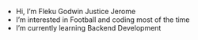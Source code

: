- Hi, I’m Fleku Godwin Justice Jerome
- I’m interested in Football and coding most of the time
- I’m currently learning Backend Development
<!----
- 💞️ I’m looking to collaborate on ...
- 📫 How to reach me ...
- 😄 Pronouns: ...
- ⚡ Fun fact: ...
----->

<!---
Packman05/Packman05 is a ✨ special ✨ repository because its `README.md` (this file) appears on your GitHub profile.
You can click the Preview link to take a look at your changes.
--->
